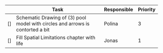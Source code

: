 | | Task | Responsible | Priority |
| :---: | --- | --- | -- |
| [] | Schematic Drawing of (3) pool model with circles and arrows is contorted a bit | Polina | 3 |
| [] | Fill Spatial Limitations chapter with life | Jonas | 1 |

